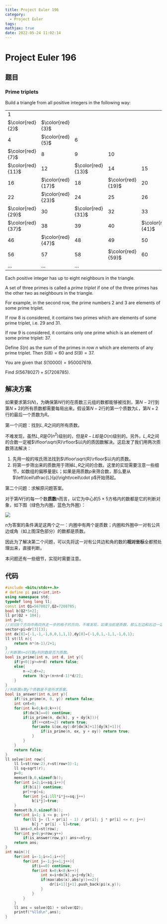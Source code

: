```yaml
---
title: Project Euler 196
category:
  - Project Euler
tags:
mathjax: true
date: 2022-05-24 11:02:14
---
```


<escape><!-- more --></escape>

# Project Euler 196

## 题目

### Prime triplets

Build a triangle from all positive integers in the following way:

||||||||||||
|-|-|-|-|-|-|-|-|-|-|-|
|$1$|||||||||||
|$\color{red}{2}$|$\color{red}{3}$||||||||||
|$4$|$\color{red}{5}$|$6$|||||||||
|$\color{red}{7}$|$8$|$9$|$10$||||||||
|$\color{red}{11}$|$12$|$\color{red}{13}$|$14$|$15$|||||||
|$16$|$\color{red}{17}$|$18$|$\color{red}{19}$|$20$|$21$||||||
|$22$|$\color{red}{23}$|$24$|$25$|$26$|$27$|$28$|||||
|$\color{red}{29}$|$30$|$\color{red}{31}$|$32$|$33$|$34$|$35$|$36$||||
|$\color{red}{37}$|$38$|$39$|$40$|$\color{red}{41}$|$42$|$\color{red}{43}$|$44$|$45$|||
|$46$|$\color{red}{47}$|$48$|$49$|$50$|$51$|$52$|$\color{red}{53}$|$54$|$55$||
|$56$|$57$|$58$|$\color{red}{59}$|$60$|$\color{red}{61}$|$62$|$63$|$64$|$65$|$66$|
|$\dots$|$\dots$|$\dots$|||||||||

Each positive integer has up to eight neighbours in the triangle.

A set of three primes is called a *prime triplet* if one of the three primes has the other two as neighbours in the triangle.

For example, in the second row, the prime numbers $2$ and $3$ are elements of some prime triplet.

If row $8$ is considered, it contains two primes which are elements of some prime triplet, i.e. $29$ and $31$.

If row $9$ is considered, it contains only one prime which is an element of some prime triplet: $37$.

Define $S(n)$ as the sum of the primes in row $n$ which are elements of any prime triplet. Then $S(8)=60$ and $S(9)=37$.

You are given that $S(10000)=950007619$.

Find $S(5678027) + S(7208785)$.

## 解决方案

如果要求第$S(N)$，为确保第$N$行的在质数三元组的数都能够被找到，第$N-2$行到第$N+2$的所有质数都需要每局出来。假设第$N-2$行的第一个质数为$L$，第$N+2$行的最后一个质数为$R$。

第一个问题：找到$L,R$之间的所有质数。

不难发现，虽然$L,R$是$O(n^2)$级别的，但是$R-L$却是$O(n)$级别的。另外，$L,R$之间的合数一定被$\lfloor\sqrt{R}\rfloor$以内的质因数解决。这启发了我们用两次质数筛法解决：

1. 先用一般的埃氏筛法找到$\lfloor\sqrt{R}\rfloor$以内的质数。
2. 将第一步筛出来的质数用于筛掉$L,R$之间的合数。这里的实现需要注意一些细节，如数组的偏移量是$L$；如果是用质数$p$来筛合数，那么要从$\left\lceil\dfrac{L}{p}\right\rceil\cdot p$开始筛起。

第二个问题：求解原问题答案。

对于第$N$行的每一个数**质数**$n$而言，以它为中心的$5\times5$方格内的数都是它的判断对象，如下图（绿色为内圈，蓝色为外圈）：

![](../images/p196-1.png)

$n$为答案的条件满足这两个之一：内圈中有两个是质数；内圈和外圈中一对有公共边或角（如上图深色部分）的数都是质数。

因此为了解决第二个问题，可以先将这一对有公共边和角的数的**相对坐标**全都预处理出来，直接判断。

本问题还有一些细节，实现时需要注意。

## 代码

```C++
#include <bits/stdc++.h>
# define pi pair<int,int>
using namespace std;
typedef long long ll;
const int Q1=5678027,Q2=7208785;
bool b[Q2*5+2];
ll pr[Q2 + 104];
int p=0;
//对应8个方向中再向外走一步的格子的方向。不难发现，如果当前是质数，那么左边和右边一定是偶数，这可以排除左右两个方向。
vector<pi>dr[3][3];
int dx[8]={-1,-1,-1,0,0,1,1,1},dy[8]={-1,0,1,-1,1,-1,0,1};
ll st(ll n){
    return n*(n-1)/2+1;
}
//判断第n+d行第y列的数是否为质数。
bool is_prime(int n, int d, int y){
    if(y<0||y>=n+d) return false;
    else{
        n-=2;d+=2;
        return !b[y+(n+n+d-1)*d/2];
    }
}
//判断第n第y个质数是不是所求答案。
bool is_answer(int n,int y){
    if(!is_prime(n, 0, y)) return false;
    int cnt=0;
    for(int k=0;k<8;k++){
        if(dx[k]==0) continue;
        if(is_prime(n, dx[k], y + dy[k])){
            if(++cnt>=2) return true;
            for(auto &[ox,oy]:dr[dx[k]+1][dy[k]+1]){
                if(is_prime(n, ox, y + oy)) return true;
            }
        }
    }
    return false;
}
ll solve(int row){
    ll l=st(row-2),r=st(row+3)-1;
    ll sq=sqrt(r);
    p=0;
    memset(b,0,sizeof(b));
    for(int i=2;i<=sq;i++){
        if(b[i]) continue;
        pr[++p]=i;
        for(int j=i;1ll*i*j<=sq;j++)
            b[i*j]=true;
    }
    memset(b,0,sizeof(b));
    for(int i=1; i <= p; i++)
        for(ll j= (l + pr[i] - 1) / pr[i]; j * pr[i] <= r; j++)
            b[j * pr[i] - l]=true;
    ll ans=0,nl=st(row);
    for(int y=0;y<row;y++)
        if(is_answer(row,y)) ans+=nl+y;
    return ans;
}
int main(){
    for(int i=-1;i<=1;i++){
        for(int j=-1;j<=1;j++){
            if(i==0) continue;
            for(int k=0;k<8;k++){
                int x=i+dx[k],y=j+dy[k];
                if(max(abs(x),abs(y))==2){
                    dr[i+1][j+1].push_back(pi(x,y));
                }
            }
        }
    }
    ll ans = solve(Q1) + solve(Q2);
    printf("%lld\n",ans);
}

```
